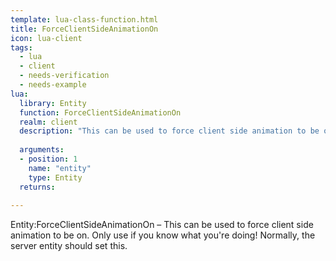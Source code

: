 ```yaml
---
template: lua-class-function.html
title: ForceClientSideAnimationOn
icon: lua-client
tags:
  - lua
  - client
  - needs-verification
  - needs-example
lua:
  library: Entity
  function: ForceClientSideAnimationOn
  realm: client
  description: "This can be used to force client side animation to be on. Only use if you know what you're doing! Normally, the server entity should set this."
  
  arguments:
  - position: 1
    name: "entity"
    type: Entity
  returns:
    
---
```


<div class="lua__search__keywords">
Entity:ForceClientSideAnimationOn &#x2013; This can be used to force client side animation to be on. Only use if you know what you're doing! Normally, the server entity should set this.
</div>
